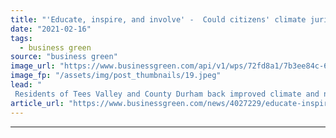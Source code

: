 ```yaml
---
title: "'Educate, inspire, and involve' -  Could citizens' climate juries help fix the Green Homes Grant scheme - and a lot more besides?"
date: "2021-02-16"
tags: 
  - business green
source: "business green"
image_url: "https://www.businessgreen.com/api/v1/wps/72fd8a1/7b3ee84c-6afb-4180-82eb-b89197cd6eed/8/Chemical-Sector-edited-version-1-185x114.jpeg"
image_fp: "/assets/img/post_thumbnails/19.jpeg"
lead: "
 Residents of Tees Valley and County Durham back improved climate and nature education, ring-fenced carbon taxes, ‘green bonds’ and higher spending to hit net zero in first of four citizens' climate panels convened by IPPR ..."
article_url: "https://www.businessgreen.com/news/4027229/educate-inspire-involve-citizens-climate-juries-help-fix-green-homes-grant-scheme-lot"
---
```


---
